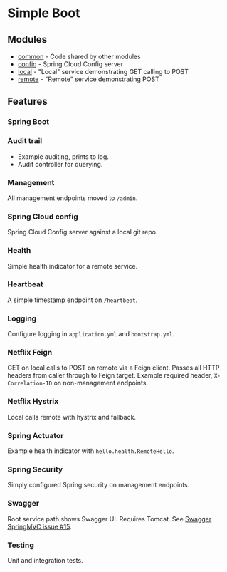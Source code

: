 # Simple Boot

## Modules

* [common](common/) - Code shared by other modules
* [config](config) - Spring Cloud Config server
* [local](local/) - "Local" service demonstrating GET calling to POST
* [remote](remote/) - "Remote" service demonstrating POST

## Features

### Spring Boot

### Audit trail

- Example auditing, prints to log.
- Audit controller for querying.

### Management

All management endpoints moved to `/admin`.

### Spring Cloud config

Spring Cloud Config server against a local git repo.

### Health

Simple health indicator for a remote service.

### Heartbeat

A simple timestamp endpoint on `/heartbeat`.

### Logging

Configure logging in `application.yml` and `bootstrap.yml`.

### Netflix Feign

GET on local calls to POST on remote via a Feign client.  Passes all HTTP
headers from caller through to Feign target.  Example required header,
`X-Correlation-ID` on non-management endpoints.

### Netflix Hystrix

Local calls remote with hystrix and fallback.

### Spring Actuator

Example health indicator with `hello.health.RemoteHello`.

### Spring Security

Simply configured Spring security on management endpoints.

### Swagger

Root service path shows Swagger UI.  Requires Tomcat.  See [Swagger SpringMVC
issue #15](https://github.com/adrianbk/swagger-springmvc-demo/issues/15).

### Testing

Unit and integration tests.
